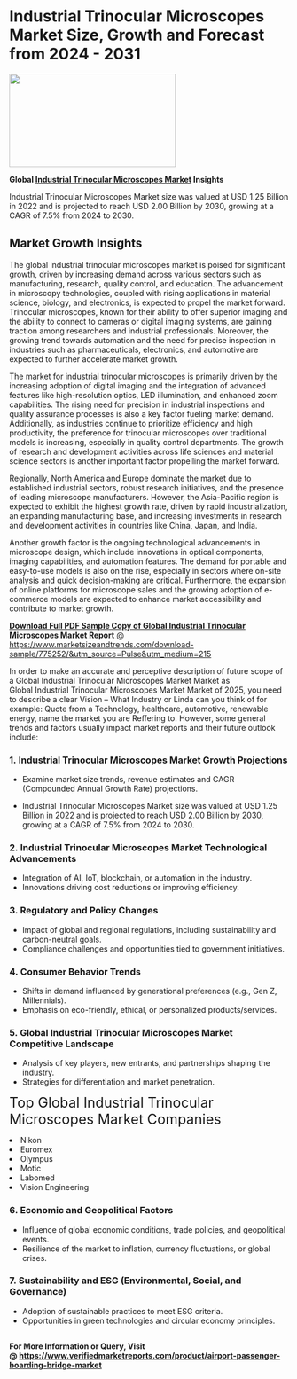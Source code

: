 <H1>Industrial Trinocular Microscopes Market Size, Growth and Forecast from 2024 - 2031</H1><img class="aligncenter size-medium wp-image-584254" src="https://thirdeyenews.in/wp-content/uploads/2024/09/Global-Market-Research-300x168.jpeg" alt="" width="300" height="168" /><p><strong>Global&nbsp;<a href="https://www.marketsizeandtrends.com/download-sample/775252/&amp;utm_source=Pulse&amp;utm_medium=215">Industrial Trinocular Microscopes Market</a> Insights</strong></p><p>Industrial Trinocular Microscopes Market size was valued at USD 1.25 Billion in 2022 and is projected to reach USD 2.00 Billion by 2030, growing at a CAGR of 7.5% from 2024 to 2030.</p><p><h2>Market Growth Insights</h2> <p>The global industrial trinocular microscopes market is poised for significant growth, driven by increasing demand across various sectors such as manufacturing, research, quality control, and education. The advancement in microscopy technologies, coupled with rising applications in material science, biology, and electronics, is expected to propel the market forward. Trinocular microscopes, known for their ability to offer superior imaging and the ability to connect to cameras or digital imaging systems, are gaining traction among researchers and industrial professionals. Moreover, the growing trend towards automation and the need for precise inspection in industries such as pharmaceuticals, electronics, and automotive are expected to further accelerate market growth.</p> <p><a href="download-link"></a></p> <p>The market for industrial trinocular microscopes is primarily driven by the increasing adoption of digital imaging and the integration of advanced features like high-resolution optics, LED illumination, and enhanced zoom capabilities. The rising need for precision in industrial inspections and quality assurance processes is also a key factor fueling market demand. Additionally, as industries continue to prioritize efficiency and high productivity, the preference for trinocular microscopes over traditional models is increasing, especially in quality control departments. The growth of research and development activities across life sciences and material science sectors is another important factor propelling the market forward.</p> <p>Regionally, North America and Europe dominate the market due to established industrial sectors, robust research initiatives, and the presence of leading microscope manufacturers. However, the Asia-Pacific region is expected to exhibit the highest growth rate, driven by rapid industrialization, an expanding manufacturing base, and increasing investments in research and development activities in countries like China, Japan, and India.</p> <p>Another growth factor is the ongoing technological advancements in microscope design, which include innovations in optical components, imaging capabilities, and automation features. The demand for portable and easy-to-use models is also on the rise, especially in sectors where on-site analysis and quick decision-making are critical. Furthermore, the expansion of online platforms for microscope sales and the growing adoption of e-commerce models are expected to enhance market accessibility and contribute to market growth.</p> <p><a href="get-more-link"></p><p><span class=""><strong>Download Full PDF Sample Copy of Global Industrial Trinocular Microscopes Market Report</strong> @ <a href="https://www.marketsizeandtrends.com/download-sample/775252/&amp;utm_source=Pulse&amp;utm_medium=215" target="_blank">https://www.marketsizeandtrends.com/download-sample/775252/&amp;utm_source=Pulse&amp;utm_medium=215</a></span></p><p>In order to make an accurate and perceptive description of future scope of a Global&nbsp;Industrial Trinocular Microscopes Market Market as Global&nbsp;Industrial Trinocular Microscopes Market Market of 2025, you need to describe a clear Vision &ndash; What Industry or Linda can you think of for example: Quote from a Technology, healthcare, automotive, renewable energy, name the market you are Reffering to. However, some general trends and factors usually impact market reports and their future outlook include:</p><h3>1.&nbsp;<strong>Industrial Trinocular Microscopes Market Growth Projections</strong></h3><ul><li>Examine market size trends, revenue estimates and CAGR (Compounded Annual Growth Rate) projections.</li><li><p>Industrial Trinocular Microscopes Market size was valued at USD 1.25 Billion in 2022 and is projected to reach USD 2.00 Billion by 2030, growing at a CAGR of 7.5% from 2024 to 2030.</p></li></ul><h3>2.&nbsp;<strong>Industrial Trinocular Microscopes Market Technological Advancements</strong></h3><ul><li>Integration of AI, IoT, blockchain, or automation in the industry.</li><li>Innovations driving cost reductions or improving efficiency.</li></ul><h3>3.&nbsp;<strong>Regulatory and Policy Changes</strong></h3><ul><li>Impact of global and regional regulations, including sustainability and carbon-neutral goals.</li><li>Compliance challenges and opportunities tied to government initiatives.</li></ul><h3>4.&nbsp;<strong>Consumer Behavior Trends</strong></h3><ul><li>Shifts in demand influenced by generational preferences (e.g., Gen Z, Millennials).</li><li>Emphasis on eco-friendly, ethical, or personalized products/services.</li></ul><h3>5.&nbsp;<strong>Global Industrial Trinocular Microscopes Market Competitive Landscape</strong></h3><ul><li>Analysis of key players, new entrants, and partnerships shaping the industry.</li><li>Strategies for differentiation and market penetration.</li></ul><p data-pm-slice="1 1 []"><span style="color: inherit; font-family: inherit; font-size: 25px;">Top Global Industrial Trinocular Microscopes Market Companies</span></p><div class="" data-test-id=""><p><li>Nikon</li><li> Euromex</li><li> Olympus</li><li> Motic</li><li> Labomed</li><li> Vision Engineering</li></p></div><h3>6.&nbsp;<strong>Economic and Geopolitical Factors</strong></h3><ul><li>Influence of global economic conditions, trade policies, and geopolitical events.</li><li>Resilience of the market to inflation, currency fluctuations, or global crises.</li></ul><h3>7.&nbsp;<strong>Sustainability and ESG (Environmental, Social, and Governance)</strong></h3><ul><li>Adoption of sustainable practices to meet ESG criteria.</li><li>Opportunities in green technologies and circular economy principles.</li></ul><h2><strong style="font-size: 14px;">For More Information or Query, Visit @&nbsp;</strong><a style="background-color: #ffffff; font-size: 14px;" href="https://www.marketsizeandtrends.com/report/industrial-trinocular-microscopes-market/" target="_blank">https://www.verifiedmarketreports.com/product/airport-passenger-boarding-bridge-market</a></h2>
